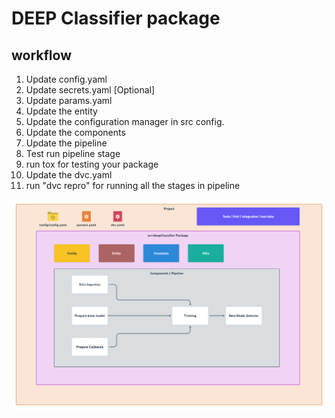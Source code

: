 # DEEP Classifier package

## workflow

1. Update config.yaml
2. Update secrets.yaml [Optional]
3. Update params.yaml
4. Update the entity
5. Update the configuration manager in src config.
6. Update the components
7. Update the pipeline
8. Test run pipeline stage
9. run tox for testing your package
10. Update the dvc.yaml
11. run "dvc repro" for running all the stages in pipeline

![img](https://github.com/AAKAAASSHHH24/Deep_CNN_classifier/blob/master/docs/Data%20Ingestion%402x%20(1).png)